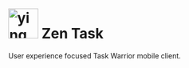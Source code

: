 # <img src="https://raw.githubusercontent.com/Open-Proj/zen-task/master/img/icon.png" width="60" height="60" alt="ying yang logo ontop of a check mark in a circle"> Zen Task
User experience focused Task Warrior mobile client.
